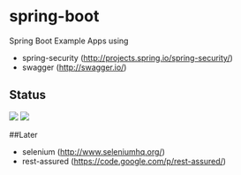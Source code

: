 # spring-boot

Spring Boot Example Apps using


* spring-security (http://projects.spring.io/spring-security/)
* swagger (http://swagger.io/)

## Status
<a href='https://travis-ci.org/martingollogly/spring-boot/builds'><img src='https://travis-ci.org/martingollogly/spring-boot.svg?branch=master'></a>
<a target="_blank" href="https://github.com/CellularPrivacy/Android-IMSI-Catcher-Detector/wiki/Development-Status"><img src="https://img.shields.io/badge/Development-ALPHA-blue.svg"></a>

##Later

* selenium (http://www.seleniumhq.org/)
* rest-assured (https://code.google.com/p/rest-assured/)

